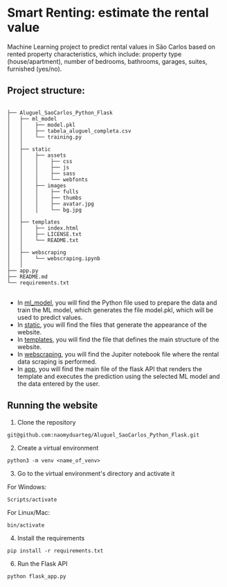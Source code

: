 # Smart Renting: estimate the rental value 

Machine Learning project to predict rental values in São Carlos based on rented property characteristics, which include: property type (house/apartment), number of bedrooms, bathrooms, garages, suites, furnished (yes/no).

## Project structure:
<pre>
<code>
├── Aluguel_SaoCarlos_Python_Flask
│   ├── ml_model
│   │    ├── model.pkl
│   │    ├── tabela_aluguel_completa.csv
│   │    └── training.py
│   │        
│   ├── static  
│   │    ├── assets
│   │    │    ├── css
│   │    │    ├── js
│   │    │    ├── sass
│   │    │    └── webfonts
│   │    ├── images
│   │    │    ├── fulls
│   │    │    ├── thumbs
│   │    │    ├── avatar.jpg
│   │    │    └── bg.jpg
│   │    
│   ├── templates
│   │    ├── index.html
│   │    ├── LICENSE.txt
│   │    └── README.txt 
│   │        
│   ├── webscraping 
│   │    └── webscraping.ipynb        
│   │ 
├── app.py
├── README.md
└── requirements.txt
</code>
</pre>

- In <a href="https://github.com/naomyduarteg/Aluguel_SaoCarlos_Python_Flask/tree/main/ml_model">ml_model</a>, you will find the Python file used to prepare the data and train the ML model, which generates the file model.pkl, which will be used to predict values.
- In <a href="https://github.com/naomyduarteg/Aluguel_SaoCarlos_Python_Flask/tree/main/static">static</a>, you will find the files that generate the appearance of the website.
- In <a href="https://github.com/naomyduarteg/Aluguel_SaoCarlos_Python_Flask/tree/main/templates">templates</a>, you will find the file that defines the main structure of the website.
- In <a href="https://github.com/naomyduarteg/Aluguel_SaoCarlos_Python_Flask/tree/main/webscraping">webscraping</a>, you will find the Jupiter notebook file where the rental data scraping is performed.
- In <a href="https://github.com/naomyduarteg/Aluguel_SaoCarlos_Python_Flask/blob/main/app.py">app</a>, you will find the main file of the flask API that renders the template and executes the prediction using the selected ML model and the data entered by the user.

## Running the website 
1. Clone the repository

```
git@github.com:naomyduarteg/Aluguel_SaoCarlos_Python_Flask.git
```
2. Create a virtual environment

```
python3 -m venv <name_of_venv>
```
3. Go to the virtual environment's directory and activate it

For Windows:
```
Scripts/activate
```
For Linux/Mac:
```
bin/activate
```
4. Install the requirements

```
pip install -r requirements.txt
```
6. Run the Flask API
```
python flask_app.py
```

